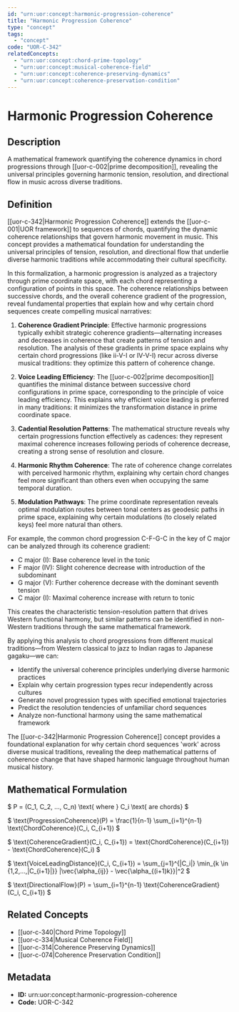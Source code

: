 ```yaml
---
id: "urn:uor:concept:harmonic-progression-coherence"
title: "Harmonic Progression Coherence"
type: "concept"
tags:
  - "concept"
code: "UOR-C-342"
relatedConcepts:
  - "urn:uor:concept:chord-prime-topology"
  - "urn:uor:concept:musical-coherence-field"
  - "urn:uor:concept:coherence-preserving-dynamics"
  - "urn:uor:concept:coherence-preservation-condition"
---
```


# Harmonic Progression Coherence

## Description

A mathematical framework quantifying the coherence dynamics in chord progressions through [[uor-c-002|prime decomposition]], revealing the universal principles governing harmonic tension, resolution, and directional flow in music across diverse traditions.

## Definition

[[uor-c-342|Harmonic Progression Coherence]] extends the [[uor-c-001|UOR framework]] to sequences of chords, quantifying the dynamic coherence relationships that govern harmonic movement in music. This concept provides a mathematical foundation for understanding the universal principles of tension, resolution, and directional flow that underlie diverse harmonic traditions while accommodating their cultural specificity.

In this formalization, a harmonic progression is analyzed as a trajectory through prime coordinate space, with each chord representing a configuration of points in this space. The coherence relationships between successive chords, and the overall coherence gradient of the progression, reveal fundamental properties that explain how and why certain chord sequences create compelling musical narratives:

1. **Coherence Gradient Principle**: Effective harmonic progressions typically exhibit strategic coherence gradients—alternating increases and decreases in coherence that create patterns of tension and resolution. The analysis of these gradients in prime space explains why certain chord progressions (like ii-V-I or IV-V-I) recur across diverse musical traditions: they optimize this pattern of coherence change.

2. **Voice Leading Efficiency**: The [[uor-c-002|prime decomposition]] quantifies the minimal distance between successive chord configurations in prime space, corresponding to the principle of voice leading efficiency. This explains why efficient voice leading is preferred in many traditions: it minimizes the transformation distance in prime coordinate space.

3. **Cadential Resolution Patterns**: The mathematical structure reveals why certain progressions function effectively as cadences: they represent maximal coherence increases following periods of coherence decrease, creating a strong sense of resolution and closure.

4. **Harmonic Rhythm Coherence**: The rate of coherence change correlates with perceived harmonic rhythm, explaining why certain chord changes feel more significant than others even when occupying the same temporal duration.

5. **Modulation Pathways**: The prime coordinate representation reveals optimal modulation routes between tonal centers as geodesic paths in prime space, explaining why certain modulations (to closely related keys) feel more natural than others.

For example, the common chord progression C-F-G-C in the key of C major can be analyzed through its coherence gradient:

- C major (I): Base coherence level in the tonic
- F major (IV): Slight coherence decrease with introduction of the subdominant
- G major (V): Further coherence decrease with the dominant seventh tension
- C major (I): Maximal coherence increase with return to tonic

This creates the characteristic tension-resolution pattern that drives Western functional harmony, but similar patterns can be identified in non-Western traditions through the same mathematical framework.

By applying this analysis to chord progressions from different musical traditions—from Western classical to jazz to Indian ragas to Japanese gagaku—we can:

- Identify the universal coherence principles underlying diverse harmonic practices
- Explain why certain progression types recur independently across cultures
- Generate novel progression types with specified emotional trajectories
- Predict the resolution tendencies of unfamiliar chord sequences
- Analyze non-functional harmony using the same mathematical framework

The [[uor-c-342|Harmonic Progression Coherence]] concept provides a foundational explanation for why certain chord sequences 'work' across diverse musical traditions, revealing the deep mathematical patterns of coherence change that have shaped harmonic language throughout human musical history.

## Mathematical Formulation

$
P = (C_1, C_2, ..., C_n) \text{ where } C_i \text{ are chords}
$

$
\text{ProgressionCoherence}(P) = \frac{1}{n-1} \sum_{i=1}^{n-1} \text{ChordCoherence}(C_i, C_{i+1})
$

$
\text{CoherenceGradient}(C_i, C_{i+1}) = \text{ChordCoherence}(C_{i+1}) - \text{ChordCoherence}(C_i)
$

$
\text{VoiceLeadingDistance}(C_i, C_{i+1}) = \sum_{j=1}^{|C_i|} \min_{k \in \{1,2,...,|C_{i+1}|\}} |\vec{\alpha_{ij}} - \vec{\alpha_{(i+1)k}}|^2
$

$
\text{DirectionalFlow}(P) = \sum_{i=1}^{n-1} \text{CoherenceGradient}(C_i, C_{i+1})
$

## Related Concepts

- [[uor-c-340|Chord Prime Topology]]
- [[uor-c-334|Musical Coherence Field]]
- [[uor-c-314|Coherence Preserving Dynamics]]
- [[uor-c-074|Coherence Preservation Condition]]

## Metadata

- **ID:** urn:uor:concept:harmonic-progression-coherence
- **Code:** UOR-C-342
